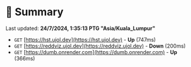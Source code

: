# 📖 Summary
Last updated: **24/7/2024, 1:35:13 PTG "Asia/Kuala_Lumpur"**

- `GET` [https://hst.ujol.dev](https://hst.ujol.dev) - **Up** (747ms)
- `GET` [https://reddviz.ujol.dev](https://reddviz.ujol.dev) - **Down** (200ms)
- `GET` [https://dumb.onrender.com](https://dumb.onrender.com) - **Up** (366ms)
